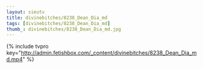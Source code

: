 ```yaml
--- 
layout: sieutv
title: divinebitches/8238_Dean_Dia_md
tags: [divinebitches/8238_Dean_Dia_md]
thumb_: divinebitches/8238_Dean_Dia_md.jpg
---
```

{% include tvpro key="http://admin.fetishbox.com/_content/divinebitches/8238_Dean_Dia_md.mp4" %} 
